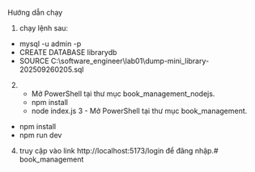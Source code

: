 Hướng dẫn chạy 
1. chạy lệnh sau:
- mysql -u admin -p
- CREATE DATABASE librarydb
- SOURCE C:\software_engineer\lab01\dump-mini_library-202509260205.sql
2. - Mở PowerShell tại thư mục book_management_nodejs.
    - npm install
    - node index.js
3 - Mở PowerShell tại thư mục book_management.
- npm install
- npm run dev
4. truy cập vào link http://localhost:5173/login để đăng nhập.# book_management
